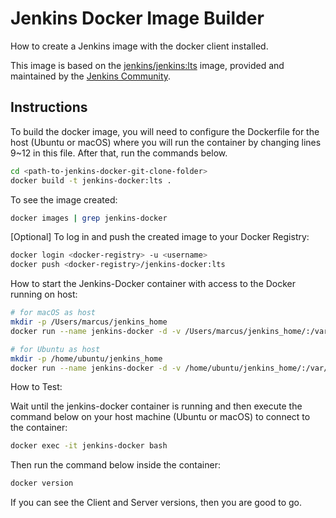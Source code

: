 # Jenkins Docker Image Builder
How to create a Jenkins image with the docker client installed.

This image is based on the [jenkins/jenkins:lts](https://hub.docker.com/r/jenkins/jenkins) image,
provided and maintained by the [Jenkins Community](https://jenkins.io/).

## Instructions
To build the docker image, you will need to configure the Dockerfile for the host (Ubuntu or macOS) where you will 
run the container by changing lines 9~12 in this file. After that, run the commands below.
```bash
cd <path-to-jenkins-docker-git-clone-folder>
docker build -t jenkins-docker:lts .
```

To see the image created:
```bash
docker images | grep jenkins-docker
```

[Optional] To log in and push the created image to your Docker Registry:
```bash
docker login <docker-registry> -u <username>
docker push <docker-registry>/jenkins-docker:lts
```

How to start the Jenkins-Docker container with access to the Docker running on host:
```bash
# for macOS as host
mkdir -p /Users/marcus/jenkins_home
docker run --name jenkins-docker -d -v /Users/marcus/jenkins_home/:/var/jenkins_home -v /var/run/docker.sock:/var/run/docker.sock -p 8080:8080 -p 50000:50000 jenkins-docker:lts
```

```bash
# for Ubuntu as host
mkdir -p /home/ubuntu/jenkins_home
docker run --name jenkins-docker -d -v /home/ubuntu/jenkins_home/:/var/jenkins_home -v /var/run/docker.sock:/var/run/docker.sock -p 8080:8080 -p 50000:50000 jenkins-docker:lts
```

How to Test:

Wait until the jenkins-docker container is running and then execute the 
command below on your host machine (Ubuntu or macOS) to connect to the container: 
```bash
docker exec -it jenkins-docker bash
```

Then run the command below inside the container:
```bash
docker version
```
If you can see the Client and Server versions, then you are good to go.
